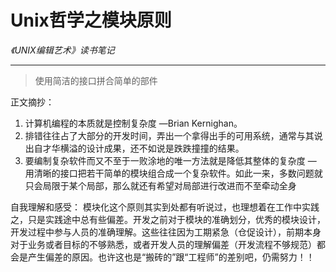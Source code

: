 # Unix哲学之模块原则
*《UNIX编辑艺术》读书笔记*
- - - -
> 使用简洁的接口拼合简单的部件  

正文摘抄：
1. 计算机编程的本质就是控制复杂度 —Brian Kernighan。
2. 排错往往占了大部分的开发时间，弄出一个拿得出手的可用系统，通常与其说出自才华横溢的设计成果，还不如说是跌跌撞撞的结果。
3. 要编制复杂软件而又不至于一败涂地的唯一方法就是降低其整体的复杂度 — 用清晰的接口把若干简单的模块组合成一个复杂软件。如此一来，多数问题就只会局限于某个局部，那么就还有希望对局部进行改进而不至牵动全身

自我理解和感受：
模块化这个原则其实到处都有听说过，也理想着在工作中实践之，只是实践途中总有些偏差。开发之前对于模块的准确划分，优秀的模块设计，开发过程中参与人员的准确理解。这些往往因为工期紧急（仓促设计），前期本身对于业务或者目标的不够熟悉，或者开发人员的理解偏差（开发流程不够规范）都会是产生偏差的原因。也许这也是“搬砖的”跟“工程师”的差别吧，仍需努力！！